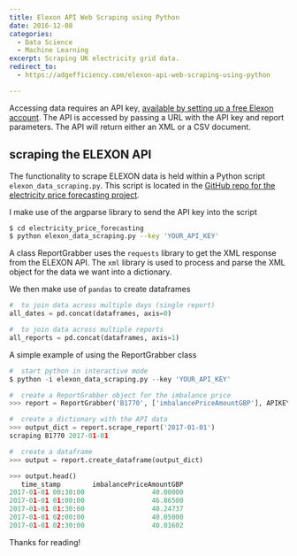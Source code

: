 ```yaml
---
title: Elexon API Web Scraping using Python
date: 2016-12-08
categories:
  - Data Science
  - Machine Learning 
excerpt: Scraping UK electricity grid data. 
redirect_to:
  - https://adgefficiency.com/elexon-api-web-scraping-using-python

---
```


Accessing data requires an API key, [available by setting up a free Elexon account](https://www.elexonportal.co.uk/registration/newuser).  The API is accessed by passing a URL with the API key and report parameters.  The API will return either an XML or a CSV document.

## scraping the ELEXON API

The functionality to scrape ELEXON data is held within a Python script `elexon_data_scraping.py`.  This script is located in the [GitHub repo for the electricity price forecasting project](https://github.com/ADGEfficiency/electricity_price_forecasting/blob/master/elexon_data_scraping.py).

I make use of the argparse library to send the API key into the script

```bash
$ cd electricity_price_forecasting
$ python elexon_data_scraping.py --key 'YOUR_API_KEY'
```

A class ReportGrabber uses the `requests` library to get the XML response from the ELEXON API.  The `xml` library is used to process and parse the XML object for the data we want into a dictionary.  

We then make use of `pandas` to create dataframes

```python
#  to join data across multiple days (single report)
all_dates = pd.concat(dataframes, axis=0)

#  to join data across multiple reports
all_reports = pd.concat(dataframes, axis=1)
```

A simple example of using the ReportGrabber class

```python
#  start python in interactive mode
$ python -i elexon_data_scraping.py --key 'YOUR_API_KEY'

#  create a ReportGrabber object for the imbalance price
>>> report = ReportGrabber('B1770', ['imbalancePriceAmountGBP'], APIKEY)

#  create a dictionary with the API data
>>> output_dict = report.scrape_report('2017-01-01')
scraping B1770 2017-01-01

#  create a dataframe
>>> output = report.create_dataframe(output_dict)

>>> output.head()
   time_stamp        imbalancePriceAmountGBP                      
2017-01-01 00:30:00                 40.00000
2017-01-01 01:00:00                 46.86500
2017-01-01 01:30:00                 40.24737
2017-01-01 02:00:00                 40.05000
2017-01-01 02:30:00                 40.01602
```

Thanks for reading!
